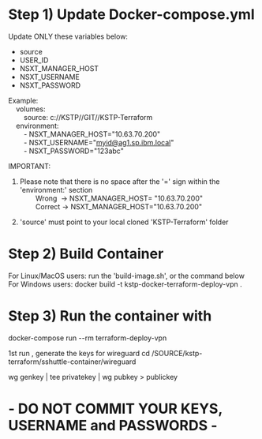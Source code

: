 
# Step 1) Update Docker-compose.yml 
Update ONLY these variables below:  
- source  
- USER_ID
- NSXT_MANAGER_HOST  
- NSXT_USERNAME  
- NSXT_PASSWORD  
  
Example:  
&nbsp;&nbsp;&nbsp;&nbsp;volumes:  
&nbsp;&nbsp;&nbsp;&nbsp;&nbsp;&nbsp;&nbsp;&nbsp;source: c://KSTP//GIT//KSTP-Terraform  
&nbsp;&nbsp;&nbsp;&nbsp;environment:  
&nbsp;&nbsp;&nbsp;&nbsp;&nbsp;&nbsp;&nbsp;&nbsp;- NSXT_MANAGER_HOST="10.63.70.200"  
&nbsp;&nbsp;&nbsp;&nbsp;&nbsp;&nbsp;&nbsp;&nbsp;- NSXT_USERNAME="myid@ag1.sp.ibm.local"  
&nbsp;&nbsp;&nbsp;&nbsp;&nbsp;&nbsp;&nbsp;&nbsp;- NSXT_PASSWORD="123abc"  

IMPORTANT:  
1) Please note that there is no space after the '=' sign within the 'environment:' section   
&nbsp;&nbsp;&nbsp;&nbsp;&nbsp;&nbsp;&nbsp;&nbsp;Wrong&nbsp;&nbsp;-> NSXT_MANAGER_HOST= "10.63.70.200"  
&nbsp;&nbsp;&nbsp;&nbsp;&nbsp;&nbsp;&nbsp;&nbsp;Correct&nbsp;-> NSXT_MANAGER_HOST="10.63.70.200"  
  
2) 'source' must point to your local cloned 'KSTP-Terraform' folder  
# Step 2) Build Container 
For Linux/MacOS users: run the 'build-image.sh', or the command below  
For Windows users: docker build -t kstp-docker-terraform-deploy-vpn .  

# Step 3) Run the container with 
docker-compose run --rm terraform-deploy-vpn

1st run , generate the keys for wireguard 
cd /SOURCE/kstp-terraform/sshuttle-container/wireguard

wg genkey | tee privatekey | wg pubkey > publickey

# - DO NOT COMMIT YOUR KEYS, USERNAME and PASSWORDS - # 